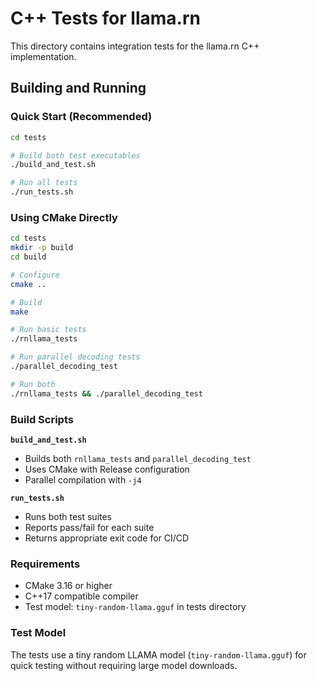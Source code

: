 # C++ Tests for llama.rn

This directory contains integration tests for the llama.rn C++ implementation.

## Building and Running

### Quick Start (Recommended)

```bash
cd tests

# Build both test executables
./build_and_test.sh

# Run all tests
./run_tests.sh
```

### Using CMake Directly

```bash
cd tests
mkdir -p build
cd build

# Configure
cmake ..

# Build
make

# Run basic tests
./rnllama_tests

# Run parallel decoding tests
./parallel_decoding_test

# Run both
./rnllama_tests && ./parallel_decoding_test
```

### Build Scripts

**`build_and_test.sh`**
- Builds both `rnllama_tests` and `parallel_decoding_test`
- Uses CMake with Release configuration
- Parallel compilation with `-j4`

**`run_tests.sh`**
- Runs both test suites
- Reports pass/fail for each suite
- Returns appropriate exit code for CI/CD

### Requirements

- CMake 3.16 or higher
- C++17 compatible compiler
- Test model: `tiny-random-llama.gguf` in tests directory

### Test Model

The tests use a tiny random LLAMA model (`tiny-random-llama.gguf`) for quick testing without requiring large model downloads.
